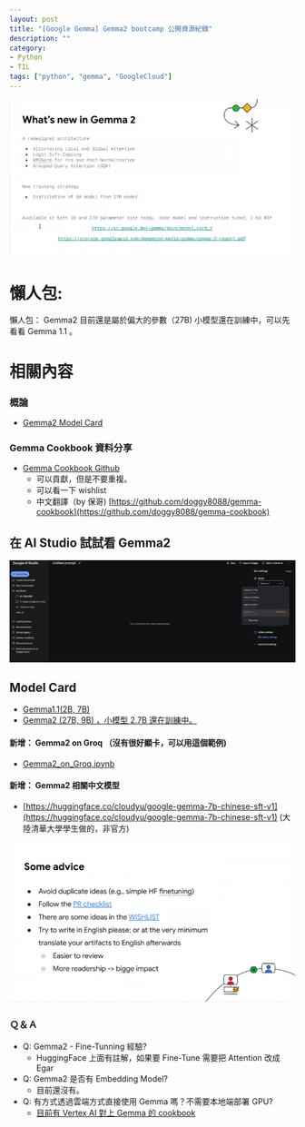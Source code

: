```yaml
---
layout: post
title: "[Google Gemma] Gemma2 bootcamp 公開資源紀錄"
description: ""
category: 
- Python 
- TIL
tags: ["python", "gemma", "GoogleCloud"]
---
```


![image-20240708123810509](../images/2022/image-20240708123810509.png)

# 懶人包:

懶人包： Gemma2 目前還是屬於偏大的參數（27B) 小模型還在訓練中，可以先看看 Gemma 1.1 。

# 相關內容

### 概論

- [Gemma2 Model Card](https://ai.google.dev/gemma/docs/model_card_2)

### Gemma Cookbook 資料分享

- [Gemma Cookbook Github](https://github.com/google-gemini/gemma-cookbook)
  - 可以貢獻，但是不要重複。
  - 可以看一下 wishlist
  - 中文翻譯（by 保哥) [https://github.com/doggy8088/gemma-cookbook](https://github.com/doggy8088/gemma-cookbook)

## 在 AI Studio 試試看 Gemma2

![image-20240708125437847](../images/2022/image-20240708125437847.png)

## Model Card

- [Gemma1.1(2B, 7B)](https://ai.google.dev/gemma/docs/model_card)
- [Gemma2 (27B, 9B) ，小模型 2.7B 還在訓練中。](https://ai.google.dev/gemma/docs/model_card_2)



#### 新增： Gemma2 on Groq （沒有很好顯卡，可以用這個範例)

- [Gemma2_on_Groq.ipynb](https://github.com/google-gemini/gemma-cookbook/blob/main/Gemma/Gemma2_on_Groq.ipynb)

#### 新增： Gemma2 相關中文模型

- [https://huggingface.co/cloudyu/google-gemma-7b-chinese-sft-v1](https://huggingface.co/cloudyu/google-gemma-7b-chinese-sft-v1) (大陸清華大學學生做的，非官方)

![image-20240708124404765](../images/2022/image-20240708124404765.png)

### Ｑ＆Ａ

- Q: Gemma2 - Fine-Tunning 經驗?
  - HuggingFace 上面有註解，如果要 Fine-Tune 需要把 Attention 改成 Egar 
- Q: Gemma2 是否有 Embedding Model?
  - 目前還沒有。
- Q: 有方式透過雲端方式直接使用 Gemma 嗎？不需要本地端部署 GPU?
  - [目前有 Vertex AI 對上 Gemma 的 cookbook](https://github.com/google-gemini/gemma-cookbook/blob/main/Gemma/Deploy_Gemma_in_Vertex_AI.ipynb)
